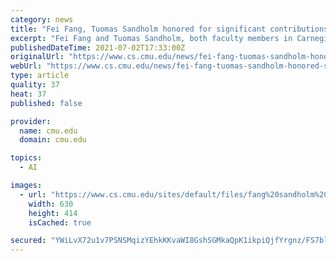 ```yaml
---
category: news
title: "Fei Fang, Tuomas Sandholm honored for significant contributions to AI"
excerpt: "Fei Fang and Tuomas Sandholm, both faculty members in Carnegie Mellon University's School of Computer Science, were recently recognized by the International Joint Conferences on Artificial Intelligence (IJCAI) for significant research in AI."
publishedDateTime: 2021-07-02T17:33:00Z
originalUrl: "https://www.cs.cmu.edu/news/fei-fang-tuomas-sandholm-honored-significant-contributions-ai"
webUrl: "https://www.cs.cmu.edu/news/fei-fang-tuomas-sandholm-honored-significant-contributions-ai"
type: article
quality: 37
heat: 37
published: false

provider:
  name: cmu.edu
  domain: cmu.edu

topics:
  - AI

images:
  - url: "https://www.cs.cmu.edu/sites/default/files/fang%20sandholm%20collage.jpg"
    width: 630
    height: 414
    isCached: true

secured: "YWiLvX72u1v7PSNSMqizYEhkKKvaWI8GshSGMkaQpK1ikpiQjfYrgnz/FS7ble7TIDE5ax+BiaTAGxT2rTx5oiYvzHredbpb3tZKR02zcwObJj/1lW4T1CfmSc8h7kpfWZkX/XPCPgZ2YchtGfAjaNGMKoYa238/FUqwJVfUkIZd3jhX5m2Qkhf+l51eQEgOYW5wetSBxl8YSszcaESz0DXq5iXEpPTKeQH32W1kWTIS10MjAK5PuftNL3eGuAsd7MWPhxCVsgzPiY+34qvtES04JfzaManFU2qJP7f3pFb98VSH5CeqUbrBcqRr2PGALF2eoG8DN4IvytOuNJB2NtToJJxYEXN6wYQiA4BW41A=;igyyK/EJyXY+xTOoxVVrww=="
---
```


